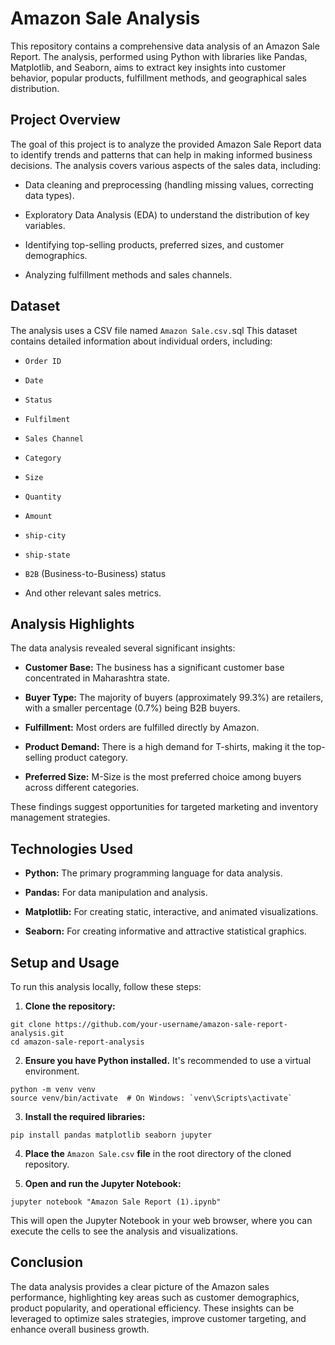 # Amazon Sale Analysis

This repository contains a comprehensive data analysis of an Amazon Sale Report. The analysis, performed using Python with libraries like Pandas, Matplotlib, and Seaborn, aims to extract key insights into customer behavior, popular products, fulfillment methods, and geographical sales distribution.

## Project Overview
The goal of this project is to analyze the provided Amazon Sale Report data to identify trends and patterns that can help in making informed business decisions. The analysis covers various aspects of the sales data, including:

- Data cleaning and preprocessing (handling missing values, correcting data types).

- Exploratory Data Analysis (EDA) to understand the distribution of key variables.

- Identifying top-selling products, preferred sizes, and customer demographics.

- Analyzing fulfillment methods and sales channels.

## Dataset
The analysis uses a CSV file named ```Amazon Sale.csv.```sql This dataset contains detailed information about individual orders, including:

- ```Order ID```

- ```Date```

- ```Status```

- ```Fulfilment```

- ```Sales Channel```

- ```Category```

- ```Size```

- ```Quantity```

- ```Amount```

- ```ship-city```

- ```ship-state```

- ```B2B``` (Business-to-Business) status

- And other relevant sales metrics.

## Analysis Highlights
The data analysis revealed several significant insights:

- **Customer Base:** The business has a significant customer base concentrated in Maharashtra state.

- **Buyer Type:** The majority of buyers (approximately 99.3%) are retailers, with a smaller percentage (0.7%) being B2B buyers.

- **Fulfillment:** Most orders are fulfilled directly by Amazon.

- **Product Demand:** There is a high demand for T-shirts, making it the top-selling product category.

- **Preferred Size:** M-Size is the most preferred choice among buyers across different categories.

These findings suggest opportunities for targeted marketing and inventory management strategies.

## Technologies Used
- **Python:** The primary programming language for data analysis.

- **Pandas:** For data manipulation and analysis.

- **Matplotlib:** For creating static, interactive, and animated visualizations.

- **Seaborn:** For creating informative and attractive statistical graphics.

## Setup and Usage
To run this analysis locally, follow these steps:

1. **Clone the repository:**
```
git clone https://github.com/your-username/amazon-sale-report-analysis.git
cd amazon-sale-report-analysis
```
2. **Ensure you have Python installed.** It's recommended to use a virtual environment.
```
python -m venv venv
source venv/bin/activate  # On Windows: `venv\Scripts\activate`
```
3. **Install the required libraries:**
```
pip install pandas matplotlib seaborn jupyter
```
4. **Place the** ```Amazon Sale.csv``` **file** in the root directory of the cloned repository.

5. **Open and run the Jupyter Notebook:**
```
jupyter notebook "Amazon Sale Report (1).ipynb"
```
This will open the Jupyter Notebook in your web browser, where you can execute the cells to see the analysis and visualizations.

## Conclusion
The data analysis provides a clear picture of the Amazon sales performance, highlighting key areas such as customer demographics, product popularity, and operational efficiency. These insights can be leveraged to optimize sales strategies, improve customer targeting, and enhance overall business growth.

